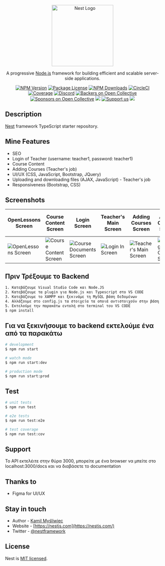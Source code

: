 <p align="center">
  <a href="http://nestjs.com/" target="blank"><img src="https://nestjs.com/img/logo-small.svg" width="200" alt="Nest Logo" /></a>
</p>

[circleci-image]: https://img.shields.io/circleci/build/github/nestjs/nest/master?token=abc123def456
[circleci-url]: https://circleci.com/gh/nestjs/nest

  <p align="center">A progressive <a href="http://nodejs.org" target="_blank">Node.js</a> framework for building efficient and scalable server-side applications.</p>
    <p align="center">
<a href="https://www.npmjs.com/~nestjscore" target="_blank"><img src="https://img.shields.io/npm/v/@nestjs/core.svg" alt="NPM Version" /></a>
<a href="https://www.npmjs.com/~nestjscore" target="_blank"><img src="https://img.shields.io/npm/l/@nestjs/core.svg" alt="Package License" /></a>
<a href="https://www.npmjs.com/~nestjscore" target="_blank"><img src="https://img.shields.io/npm/dm/@nestjs/common.svg" alt="NPM Downloads" /></a>
<a href="https://circleci.com/gh/nestjs/nest" target="_blank"><img src="https://img.shields.io/circleci/build/github/nestjs/nest/master" alt="CircleCI" /></a>
<a href="https://coveralls.io/github/nestjs/nest?branch=master" target="_blank"><img src="https://coveralls.io/repos/github/nestjs/nest/badge.svg?branch=master#9" alt="Coverage" /></a>
<a href="https://discord.gg/G7Qnnhy" target="_blank"><img src="https://img.shields.io/badge/discord-online-brightgreen.svg" alt="Discord"/></a>
<a href="https://opencollective.com/nest#backer" target="_blank"><img src="https://opencollective.com/nest/backers/badge.svg" alt="Backers on Open Collective" /></a>
<a href="https://opencollective.com/nest#sponsor" target="_blank"><img src="https://opencollective.com/nest/sponsors/badge.svg" alt="Sponsors on Open Collective" /></a>
  <a href="https://paypal.me/kamilmysliwiec" target="_blank"><img src="https://img.shields.io/badge/Donate-PayPal-ff3f59.svg"/></a>
    <a href="https://opencollective.com/nest#sponsor"  target="_blank"><img src="https://img.shields.io/badge/Support%20us-Open%20Collective-41B883.svg" alt="Support us"></a>
  <a href="https://twitter.com/nestframework" target="_blank"><img src="https://img.shields.io/twitter/follow/nestframework.svg?style=social&label=Follow"></a>
</p>
  <!--[![Backers on Open Collective](https://opencollective.com/nest/backers/badge.svg)](https://opencollective.com/nest#backer)
  [![Sponsors on Open Collective](https://opencollective.com/nest/sponsors/badge.svg)](https://opencollective.com/nest#sponsor)-->

## Description

[Nest](https://github.com/nestjs/nest) framework TypeScript starter repository.

## Mine Features
- SEO 
- Login of Teacher (username: teacher1, password: teacher1)
- Course Content
- Adding Courses (Teacher's job)
- UI/UX (CSS, JavaScript, Bootstrap, JQuery)
- Uploading and downloading files (AJAX, JavaScript) - Teacher's job
- Responsiveness (Bootstrap, CSS)

## Screenshots
| OpenLessons Screen | Course Content Screen | Login Screen | Teacher's Main Screen | Adding Courses Screen | Adding Courses Screen | Uploading and downloading files Screen |
|--------------------|-----------------------|-------------------------|------------------|-----------------------|------------------------|----------------------------------------|
| ![OpenLessons Screen](https://github.com/nancyadam24/NeoLearn/assets/125753878/ccd76039-a2ef-423c-8c46-bdadf50ca2e5) | ![Course Content Screen](https://github.com/nancyadam24/NeoLearn/assets/125753878/f32e687c-d426-45e9-8fab-817f756d45ac) | ![Course Documents Screen](https://github.com/nancyadam24/NeoLearn/assets/125753878/6b5c0d7f-a28a-4385-9ed3-29d5b0b96e62) | ![Login In Screen](https://github.com/nancyadam24/NeoLearn/assets/125753878/00cab1e8-571a-40c5-be73-7163a12d1f0c) | ![Teacher's Main Screen](https://github.com/nancyadam24/NeoLearn/assets/125753878/bf280af9-d51d-42a4-9b08-9776ebf5c86c) | ![Adding Courses Screen](https://github.com/nancyadam24/NeoLearn/assets/125753878/8cede52c-5c3a-44eb-9d08-dedad6c27870) | ![Uploading and downloading files Screen](https://github.com/nancyadam24/NeoLearn/assets/125753878/8cede52c-5c3a-44eb-9d08-dedad6c27870) |





## Πριν Τρέξουμε το Backend

```bash
1. Κατεβάζουμε Visual Studio Code και Node.JS
2. Κατεβάζουμε τα plugin για Node.js και Typescript στο VS CODE
3. Κατεβάζουμε το XAMPP και ξεκινάμε τη MySQL βάση δεδομένων
4. Αλλάζουμε στο config.js τα στοιχεία τα οποιά αντιστοιχούν στην βάση δεδομένων του XAMPP
5. Εκτελούμε την παρακάτω εντολή στο terminal του VS CODE
$ npm install
```

## Για να ξεκινήσουμε το backend εκτελούμε ένα από τα παρακάτω

```bash
# development
$ npm run start

# watch mode
$ npm run start:dev

# production mode
$ npm run start:prod
```

## Test

```bash
# unit tests
$ npm run test

# e2e tests
$ npm run test:e2e

# test coverage
$ npm run test:cov
```

## Support

Το API εκτελέιτε στην θύρα 3000, μπορείτε με ένα browser να μπείτε στο localhost:3000/docs και να διαβάσετε το documentation

## Thanks to
- Figma for UI/UX
  
## Stay in touch

- Author - [Kamil Myśliwiec](https://kamilmysliwiec.com)
- Website - [https://nestjs.com](https://nestjs.com/)
- Twitter - [@nestframework](https://twitter.com/nestframework)

## License

Nest is [MIT licensed](LICENSE).
